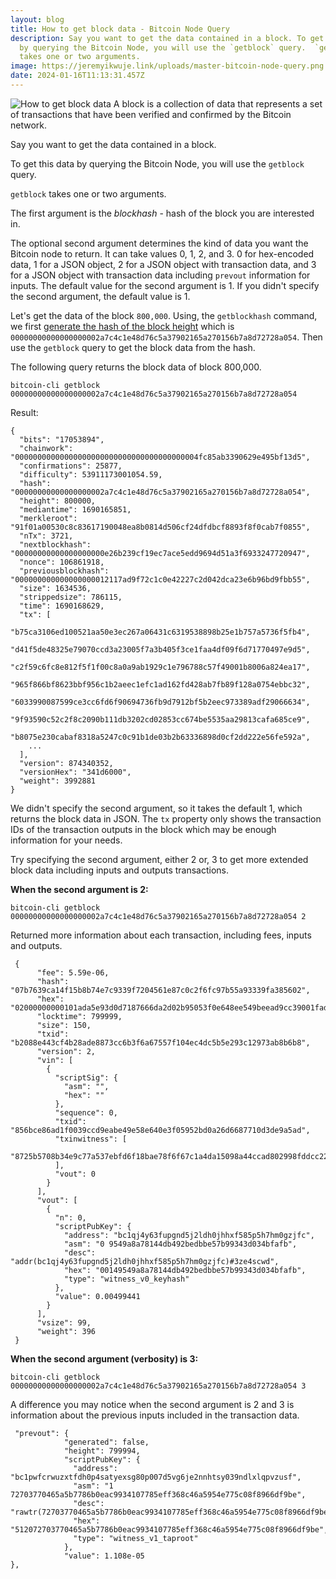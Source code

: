 ```yaml
---
layout: blog
title: How to get block data - Bitcoin Node Query
description: Say you want to get the data contained in a block. To get this data
  by querying the Bitcoin Node, you will use the `getblock` query.  `getblock`
  takes one or two arguments.
image: https://jeremyikwuje.link/uploads/master-bitcoin-node-query.png
date: 2024-01-16T11:13:31.457Z
---
```

![How to get block data](https://jeremyikwuje.link/uploads/getblock.png) A block is a collection of data that represents a set of transactions that have been verified and confirmed by the Bitcoin network.

Say you want to get the data contained in a block.

To get this data by querying the Bitcoin Node, you will use the `getblock` query.

`getblock` takes one or two arguments.

The first argument is the _blockhash_ - hash of the block you are interested in.

The optional second argument determines the kind of data you want the Bitcoin node to return. It can take values 0, 1, 2, and 3. 0 for hex-encoded data, 1 for a JSON object, 2 for a JSON object with transaction data, and 3 for a JSON object with transaction data including `prevout` information for inputs. The default value for the second argument is 1. If you didn't specify the second argument, the default value is 1.

Let's get the data of the block `800,000`. Using, the `getblockhash` command, we first [generate the hash of the block height](https://jeremyikwuje.link/how-to-get-a-block-hash-bitcoin-node-query/) which is `00000000000000000002a7c4c1e48d76c5a37902165a270156b7a8d72728a054`. Then use the `getblock` query to get the block data from the hash.

The following query returns the block data of block 800,000.

```
bitcoin-cli getblock 00000000000000000002a7c4c1e48d76c5a37902165a270156b7a8d72728a054

```

Result:

```
{
  "bits": "17053894",
  "chainwork": "00000000000000000000000000000000000000004fc85ab3390629e495bf13d5",
  "confirmations": 25877,
  "difficulty": 53911173001054.59,
  "hash": "00000000000000000002a7c4c1e48d76c5a37902165a270156b7a8d72728a054",
  "height": 800000,
  "mediantime": 1690165851,
  "merkleroot": "91f01a00530c8c83617190048ea8b0814d506cf24dfdbcf8893f8f0cab7f0855",
  "nTx": 3721,
  "nextblockhash": "00000000000000000000e26b239cf19ec7ace5edd9694d51a3f6933247720947",
  "nonce": 106861918,
  "previousblockhash": "000000000000000000012117ad9f72c1c0e42227c2d042dca23e6b96bd9fbb55",
  "size": 1634536,
  "strippedsize": 786115,
  "time": 1690168629,
  "tx": [
    "b75ca3106ed100521aa50e3ec267a06431c6319538898b25e1b757a5736f5fb4",
    "d41f5de48325e79070ccd3a23005f7a3b405f3ce1faa4df09f6d71770497e9d5",
    "c2f59c6fc8e812f5f1f00c8a0a9ab1929c1e796788c57f49001b8006a824ea17",
    "965f866bf8623bbf956c1b2aeec1efc1ad162fd428ab7fb89f128a0754ebbc32",
    "6033990087599ce3cc6fd6f90694736fb9d7912bf5b2eec973389adf29066634",
    "9f93590c52c2f8c2090b111db3202cd02853cc674be5535aa29813cafa685ce9",
    "b8075e230cabaf8318a5247c0c91b1de03b2b63336898d0cf2dd222e56fe592a",
    ...
  ],
  "version": 874340352,
  "versionHex": "341d6000",
  "weight": 3992881
}

```

We didn't specify the second argument, so it takes the default 1, which returns the block data in JSON. The `tx` property only shows the transaction IDs of the transaction outputs in the block which may be enough information for your needs.

Try specifying the second argument, either 2 or, 3 to get more extended block data including inputs and outputs transactions.

**When the second argument is 2:**

```
bitcoin-cli getblock 00000000000000000002a7c4c1e48d76c5a37902165a270156b7a8d72728a054 2

```

Returned more information about each transaction, including fees, inputs and outputs.

```
 {
      "fee": 5.59e-06,
      "hash": "07b7639ca14f15b8b74e7c9339f7204561e87c0c2f6fc97b55a93339fa385602",
      "hex": "02000000000101ada5e93d0d7187666da2d02b95053f0e648ee549beead9cc39001fad86ce6b8500000000000000000001f19e0700000000001600149549a8a78144db492bedbbe57b99343d034bfafb01408725b5708b34e9c77a537ebfd6f18bae78f6f67c1a4da15098a44ccad802998fddcc225023731c8729461ebee6eebf1a200a0df86a141aff703dc6a572db5438ff340c00",
      "locktime": 799999,
      "size": 150,
      "txid": "b2088e443cf4b28ade8873cc6b3f6a67557f104ec4dc5b5e293c12973ab8b6b8",
      "version": 2,
      "vin": [
        {
          "scriptSig": {
            "asm": "",
            "hex": ""
          },
          "sequence": 0,
          "txid": "856bce86ad1f0039ccd9eabe49e58e640e3f05952bd0a26d6687710d3de9a5ad",
          "txinwitness": [
            "8725b5708b34e9c77a537ebfd6f18bae78f6f67c1a4da15098a44ccad802998fddcc225023731c8729461ebee6eebf1a200a0df86a141aff703dc6a572db5438"
          ],
          "vout": 0
        }
      ],
      "vout": [
        {
          "n": 0,
          "scriptPubKey": {
            "address": "bc1qj4y63fupgnd5j2ldh0jhhxf585p5h7hm0gzjfc",
            "asm": "0 9549a8a78144db492bedbbe57b99343d034bfafb",
            "desc": "addr(bc1qj4y63fupgnd5j2ldh0jhhxf585p5h7hm0gzjfc)#3ze4scwd",
            "hex": "00149549a8a78144db492bedbbe57b99343d034bfafb",
            "type": "witness_v0_keyhash"
          },
          "value": 0.00499441
        }
      ],
      "vsize": 99,
      "weight": 396
 }

```

**When the second argument (verbosity) is 3:**

```
bitcoin-cli getblock 00000000000000000002a7c4c1e48d76c5a37902165a270156b7a8d72728a054 3

```

A difference you may notice when the second argument is 2 and 3 is information about the previous inputs included in the transaction data.

```
 "prevout": {
            "generated": false,
            "height": 799994,
            "scriptPubKey": {
              "address": "bc1pwfcrwuzxtfdh0p4satyexsg80p007d5vg6je2nnhtsy039ndlxlqpvzusf",
              "asm": "1 72703770465a5b7786b0eac9934107785eff368c46a5954e775c08f8966df9be",
              "desc": "rawtr(72703770465a5b7786b0eac9934107785eff368c46a5954e775c08f8966df9be)#a4l8g0vq",
              "hex": "512072703770465a5b7786b0eac9934107785eff368c46a5954e775c08f8966df9be",
              "type": "witness_v1_taproot"
            },
            "value": 1.108e-05
},
```